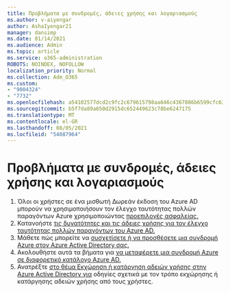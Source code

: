 ```yaml
---
title: Προβλήματα με συνδρομές, άδειες χρήσης και λογαριασμούς
ms.author: v-aiyengar
author: AshaIyengar21
manager: dansimp
ms.date: 01/14/2021
ms.audience: Admin
ms.topic: article
ms.service: o365-administration
ROBOTS: NOINDEX, NOFOLLOW
localization_priority: Normal
ms.collection: Adm_O365
ms.custom:
- "9004324"
- "7732"
ms.openlocfilehash: a54102577dcd2c9fc2c679615798aa646c4367886b6599cfc630f4a7f8484a2f
ms.sourcegitcommit: b5f7da89a650d2915dc652449623c78be6247175
ms.translationtype: MT
ms.contentlocale: el-GR
ms.lasthandoff: 08/05/2021
ms.locfileid: "54087964"
---
```

# <a name="issues-with-subscriptions-licenses-and-accounts"></a>Προβλήματα με συνδρομές, άδειες χρήσης και λογαριασμούς

1. Όλοι οι χρήστες σε ένα μισθωτή Δωρεάν έκδοση του Azure AD μπορούν να χρησιμοποιήσουν τον έλεγχο ταυτότητας πολλών παραγόντων Azure χρησιμοποιώντας [προεπιλογές ασφαλείας.](https://docs.microsoft.com/azure/active-directory/fundamentals/concept-fundamentals-security-defaults)
1. Κατανοήστε [τις δυνατότητες και τις άδειες χρήσης για τον έλεγχο ταυτότητας πολλών παραγόντων του Azure AD.](https://docs.microsoft.com/azure/active-directory/authentication/concept-mfa-licensing)
1. Μάθετε πώς μπορείτε να [συσχετίσετε ή να προσθέσετε μια συνδρομή Azure στον Azure Active Directory σας.](https://docs.microsoft.com/azure/active-directory/fundamentals/active-directory-how-subscriptions-associated-directory)
1. Ακολουθήστε αυτά τα βήματα για [να μεταφέρετε μια συνδρομή Azure σε διαφορετικό κατάλογο Azure AD.](https://docs.microsoft.com/azure/role-based-access-control/transfer-subscription)
1. Ανατρέξτε [στο θέμα Εκχώρηση ή κατάργηση αδειών χρήσης στην Azure Active Directory για](https://docs.microsoft.com/azure/active-directory/fundamentals/license-users-groups) οδηγίες σχετικά με τον τρόπο εκχώρησης ή κατάργησης αδειών χρήσης από τους χρήστες.
